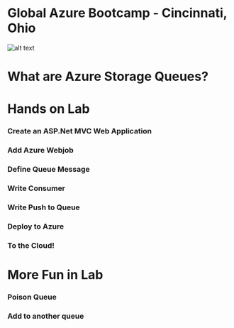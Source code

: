 Global Azure Bootcamp - Cincinnati, Ohio
=
![alt text](http://global.azurebootcamp.net/wp-content/uploads/2014/10/2016-logo-250x169.png)

# What are Azure Storage Queues?

# Hands on Lab
### Create an ASP.Net MVC Web Application

### Add Azure Webjob

### Define Queue Message

### Write Consumer

### Write Push to Queue

### Deploy to Azure

### To the Cloud!

# More Fun in Lab
### Poison Queue

### Add to another queue
